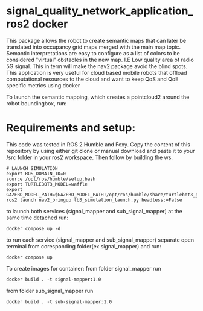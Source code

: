 # signal_quality_network_application_ros2 docker

This package allows the robot to create semantic maps that can later be translated into occupancy grid maps merged with the main map topic. Semantic interpretations are easy to configure as a list of colors to be considered "virtual" obstacles in the new map. I.E Low quality area of radio 5G signal. This in term will make the nav2 package avoid the blind spots. This application is very useful for cloud based mobile robots that offload computational resources to the cloud and want to keep QoS and QoE specific metrics using docker

To launch the semantic mapping, which creates a pointcloud2 around the robot boundingbox, run:
# Requirements and setup:
This code was tested in ROS 2 Humble and Foxy. Copy the content of this repository by using either git clone or manual download and paste it to your /src folder in your ros2 workspace. Then follow by building the ws.

```
# LAUNCH SIMULATION 
export ROS_DOMAIN_ID=0
source /opt/ros/humble/setup.bash
export TURTLEBOT3_MODEL=waffle
export GAZEBO_MODEL_PATH=$GAZEBO_MODEL_PATH:/opt/ros/humble/share/turtlebot3_gazebo/models
ros2 launch nav2_bringup tb3_simulation_launch.py headless:=False
```

to launch both services (signal_mapper and sub_signal_mapper) at the same time detached run:
```
docker compose up -d
```

to run each service (signal_mapper and sub_signal_mapper) separate open terminal from coresponding folder(ex signal_mapper) and run:
```
docker compose up
```

To create images for container:
from folder signal_mapper run 
```
docker build . -t signal-mapper:1.0
```
from folder sub_signal_mapper run 
```
docker build . -t sub-signal-mapper:1.0
```